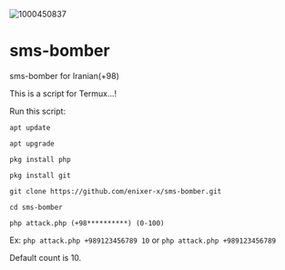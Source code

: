 ![1000450837](https://github.com/enixer-x/sms-bomber/assets/162966914/f71d6405-8612-4348-8472-fa993f38e395)
# sms-bomber
sms-bomber for Iranian(+98)

This is a script for Termux...!

Run this script:

`apt update`

`apt upgrade`

`pkg install php`

`pkg install git`

`git clone https://github.com/enixer-x/sms-bomber.git`

`cd sms-bomber`

`php attack.php (+98**********) (0-100)`


Ex:
`php attack.php +989123456789 10`
or
`php attack.php +989123456789`


Default count is 10.
